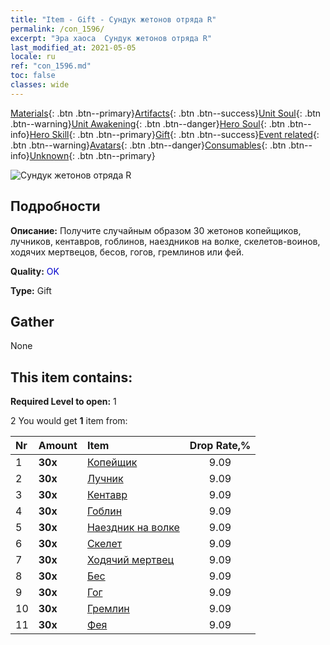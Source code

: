 ```yaml
---
title: "Item - Gift - Сундук жетонов отряда R"
permalink: /con_1596/
excerpt: "Эра хаоса  Сундук жетонов отряда R"
last_modified_at: 2021-05-05
locale: ru
ref: "con_1596.md"
toc: false
classes: wide
---
```

 [Materials](/ItemsRU/){: .btn .btn--primary}[Artifacts](/ItemsRU/Artifacts/){: .btn .btn--success}[Unit Soul](/ItemsRU/UnitSoul/){: .btn .btn--warning}[Unit Awakening](/ItemsRU/UnitAwakening/){: .btn .btn--danger}[Hero Soul](/ItemsRU/HeroSoul/){: .btn .btn--info}[Hero Skill](/ItemsRU/HeroSkill/){: .btn .btn--primary}[Gift](/ItemsRU/Gift/){: .btn .btn--success}[Event related](/ItemsRU/Events/){: .btn .btn--warning}[Avatars](/ItemsRU/Avatars/){: .btn .btn--danger}[Consumables](/ItemsRU/Consumables/){: .btn .btn--info}[Unknown](/ItemsRU/Unknown/){: .btn .btn--primary}

 ![Сундук жетонов отряда R](/images/t/i_907208.png)

## Подробности
 **Описание:** Получите случайным образом 30 жетонов копейщиков, лучников, кентавров, гоблинов, наездников на волке, скелетов-воинов, ходячих мертвецов, бесов, гогов, гремлинов или фей.

 **Quality:** <span style="color: #0000CD">OK</span>

 **Type:** Gift

## Gather

  None

## This item contains:

 **Required Level to open:** 1

 2 You would get **1** item  from:

  | Nr | Amount |     Item    | Drop Rate,% |
  |:---|:-------|:------------|:---------:|
  | 1 |  **30x** | [Копейщик](/ItemsRU/unt_190/) | 9.09 | 
  | 2 |  **30x** | [Лучник](/ItemsRU/unt_191/) | 9.09 | 
  | 3 |  **30x** | [Кентавр](/ItemsRU/unt_199/) | 9.09 | 
  | 4 |  **30x** | [Гоблин](/ItemsRU/unt_217/) | 9.09 | 
  | 5 |  **30x** | [Наездник на волке](/ItemsRU/unt_218/) | 9.09 | 
  | 6 |  **30x** | [Скелет](/ItemsRU/unt_208/) | 9.09 | 
  | 7 |  **30x** | [Ходячий мертвец](/ItemsRU/unt_209/) | 9.09 | 
  | 8 |  **30x** | [Бес](/ItemsRU/unt_226/) | 9.09 | 
  | 9 |  **30x** | [Гог](/ItemsRU/unt_227/) | 9.09 | 
  | 10 |  **30x** | [Гремлин](/ItemsRU/unt_235/) | 9.09 | 
  | 11 |  **30x** | [Фея](/ItemsRU/unt_262/) | 9.09 | 
